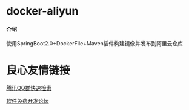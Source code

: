 # docker-aliyun

#### 介绍
使用SpringBoot2.0+DockerFile+Maven插件构建镜像并发布到阿里云仓库

 # 良心友情链接

[腾讯QQ群快速检索](http://u.720life.cn/s/8cf73f7c)

[软件免费开发论坛](http://u.720life.cn/s/bbb01dc0)